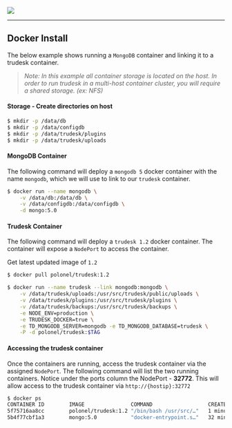 ![](https://docs.trudesk.io/TD_Black500.png)
***
## Docker Install
The below example shows running a `MongoDB` container and linking it to a trudesk container.

> *Note: In this example all container storage is located on the host. 
> In order to run trudesk in a multi-host container cluster, you will require a shared storage. (ex: NFS)*

#### Storage - Create directories on host
``` bash
$ mkdir -p /data/db
$ mkdir -p /data/configdb
$ mkdir -p /data/trudesk/plugins
$ mkdir -p /data/trudesk/uploads
```

#### MongoDB Container
The following command will deploy a `mongodb 5` docker container with the name `mongodb`, which we will use to link to our `trudesk` container.
``` bash
$ docker run --name mongodb \
    -v /data/db:/data/db \
    -v /data/configdb:/data/configdb \
    -d mongo:5.0
```

#### Trudesk Container
The following command will deploy a `trudesk 1.2` docker container. The container will expose a `NodePort` to access the container.

Get latest updated image of `1.2`
``` bash
$ docker pull polonel/trudesk:1.2
```

``` bash
$ docker run --name trudesk --link mongodb:mongodb \
    -v /data/trudesk/uploads:/usr/src/trudesk/public/uploads \
    -v /data/trudesk/plugins:/usr/src/trudesk/plugins \
    -v /data/trudesk/backups:/usr/src/trudesk/backups \
    -e NODE_ENV=production \
    -e TRUDESK_DOCKER=true \
    -e TD_MONGODB_SERVER=mongodb -e TD_MONGODB_DATABASE=trudesk \
    -P -d polonel/trudesk:$TAG
```

#### Accessing the trudesk container
Once the containers are running, access the trudesk container via the assigned `NodePort`.
The following command will list the two running containers. Notice under the ports column 
the NodePort - __32772__. This will allow access to the trudesk container via `http://{hostip}:32772`

``` bash
$ docker ps
CONTAINER ID        IMAGE               COMMAND                  CREATED             STATUS              PORTS                     NAMES
5f75716aa8cc        polonel/trudesk:1.2 "/bin/bash /usr/src/…"   1 minute ago        Up 1 minute         0.0.0.0:32772->8118/tcp   trudesk
5b4f77cbf1a3        mongo:5.0           "docker-entrypoint.s…"   32 minutes ago      Up 32 minutes       27017/tcp                 mongodb
```